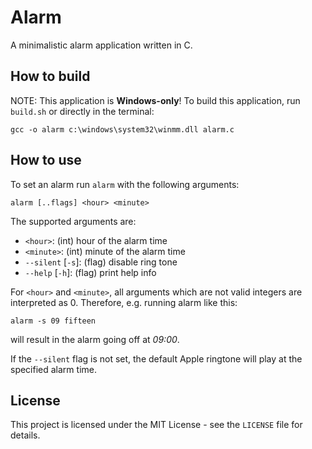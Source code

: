 # Alarm
A minimalistic alarm application written in C.

## How to build
NOTE: This application is **Windows-only**!
To build this application, run `build.sh` or directly in the terminal:
```
gcc -o alarm c:\windows\system32\winmm.dll alarm.c
```
## How to use

To set an alarm run `alarm` with the following arguments:
```
alarm [..flags] <hour> <minute>
```
The supported arguments are:
- `<hour>`:        (int)  hour of the alarm time
- `<minute>`:      (int)  minute of the alarm time
- `--silent` [`-s`]: (flag) disable ring tone
- `--help` [`-h`]:   (flag) print help info

For `<hour>` and `<minute>`, all arguments which are not valid integers are interpreted as 0.
Therefore, e.g. running alarm like this:
```
alarm -s 09 fifteen
```
will result in the alarm going off at *09:00*.

If the `--silent` flag is not set, the default Apple ringtone will play at the specified alarm time.

## License
This project is licensed under the MIT License - see the `LICENSE` file for details.